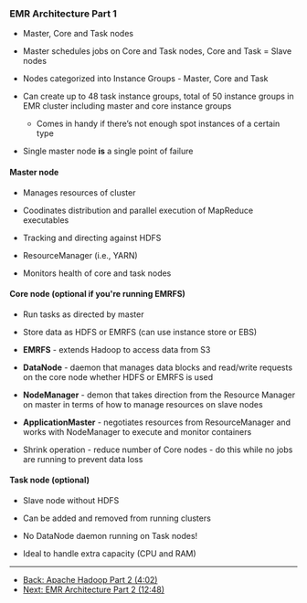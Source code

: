 ### EMR Architecture Part 1

* Master, Core and Task nodes

* Master schedules jobs on Core and Task nodes, Core and Task = Slave nodes

* Nodes categorized into Instance Groups - Master, Core and Task

* Can create up to 48 task instance groups, total of 50 instance groups in EMR cluster including master and core instance groups

    * Comes in handy if there’s not enough spot instances of a certain type

* Single master node **is** a single point of failure

#### Master node

* Manages resources of cluster

* Coodinates distribution and parallel execution of MapReduce executables

* Tracking and directing against HDFS

* ResourceManager (i.e., YARN)

* Monitors health of core and task nodes

#### Core node (optional if you're running EMRFS)

* Run tasks as directed by master

* Store data as HDFS or EMRFS (can use instance store or EBS)

* **EMRFS** - extends Hadoop to access data from S3

* **DataNode** - daemon that manages data blocks and read/write requests on the core node whether HDFS or EMRFS is used

* **NodeManager** - demon that takes direction from the Resource Manager on master in terms of how to manage resources on slave nodes

* **ApplicationMaster** - negotiates resources from ResourceManager and works with NodeManager to execute and monitor containers

* Shrink operation - reduce number of Core nodes - do this while no jobs are running to prevent data loss

#### Task node (optional)

* Slave node without HDFS

* Can be added and removed from running clusters

* No DataNode daemon running on Task nodes!

* Ideal to handle extra capacity (CPU and RAM)

---

* [Back: Apache Hadoop Part 2 (4:02)](EMR_Apache_Hadoop_Part_2.md)
* [Next: EMR Architecture Part 2 (12:48)](EMR_Architecture_Part_2.md)
